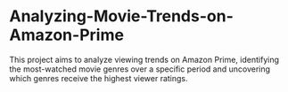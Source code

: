 # Analyzing-Movie-Trends-on-Amazon-Prime
This project aims to analyze viewing trends on Amazon Prime, identifying the most-watched movie genres over a specific period and uncovering which genres receive the highest viewer ratings.
